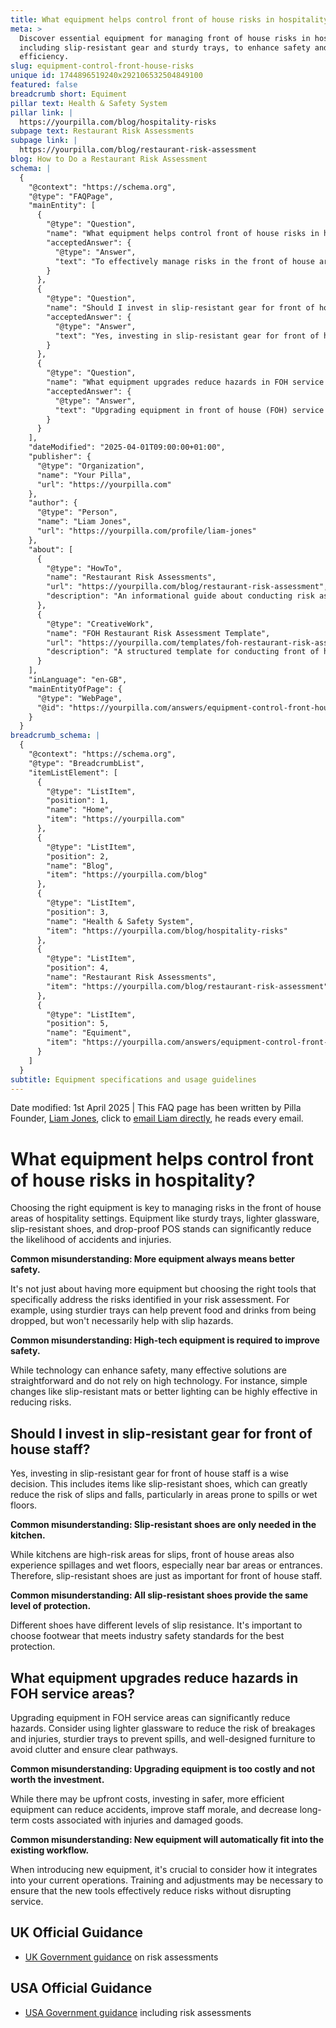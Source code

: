 ```yaml
---
title: What equipment helps control front of house risks in hospitality?
meta: >
  Discover essential equipment for managing front of house risks in hospitality,
  including slip-resistant gear and sturdy trays, to enhance safety and
  efficiency.
slug: equipment-control-front-house-risks
unique id: 1744896519240x292106532504849100
featured: false
breadcrumb short: Equiment
pillar text: Health & Safety System
pillar link: |
  https://yourpilla.com/blog/hospitality-risks
subpage text: Restaurant Risk Assessments
subpage link: |
  https://yourpilla.com/blog/restaurant-risk-assessment
blog: How to Do a Restaurant Risk Assessment
schema: |
  {
    "@context": "https://schema.org",
    "@type": "FAQPage",
    "mainEntity": [
      {
        "@type": "Question",
        "name": "What equipment helps control front of house risks in hospitality?",
        "acceptedAnswer": {
          "@type": "Answer",
          "text": "To effectively manage risks in the front of house areas of hospitality settings, choose equipment designed for safety. Sturdy trays help prevent food and drinks from being dropped, while lighter glassware reduces the likelihood of breakages. Slip-resistant shoes decrease the risk of accidents on slippery floors, and drop-proof POS stands increase workplace safety. It's important to select equipment that addresses specific risks identified in your risk assessment, reducing general accidents and enhancing safety."
        }
      },
      {
        "@type": "Question",
        "name": "Should I invest in slip-resistant gear for front of house staff?",
        "acceptedAnswer": {
          "@type": "Answer",
          "text": "Yes, investing in slip-resistant gear for front of house staff is essential. Slip-resistant shoes significantly reduce the risk of slips and falls, providing safety in areas prone to spills or wetness. It's crucial to choose slip-resistant shoes that meet industry safety standards to ensure adequate protection against potential accidents."
        }
      },
      {
        "@type": "Question",
        "name": "What equipment upgrades reduce hazards in FOH service areas?",
        "acceptedAnswer": {
          "@type": "Answer",
          "text": "Upgrading equipment in front of house (FOH) service areas can greatly enhance safety. Lighter glassware minimizes the risk of injury from breakages, sturdy trays help prevent spills, and well-designed furniture ensures clear pathways, reducing clutter and accident risks. While initial costs may be a consideration, the long-term benefits include fewer accidents, better staff morale, and lower expenses related to injuries and damaged goods."
        }
      }
    ],
    "dateModified": "2025-04-01T09:00:00+01:00",
    "publisher": {
      "@type": "Organization",
      "name": "Your Pilla",
      "url": "https://yourpilla.com"
    },
    "author": {
      "@type": "Person",
      "name": "Liam Jones",
      "url": "https://yourpilla.com/profile/liam-jones"
    },
    "about": [
      {
        "@type": "HowTo",
        "name": "Restaurant Risk Assessments",
        "url": "https://yourpilla.com/blog/restaurant-risk-assessment",
        "description": "An informational guide about conducting risk assessments in restaurant settings to ensure a safe environment following industry best practices."
      },
      {
        "@type": "CreativeWork",
        "name": "FOH Restaurant Risk Assessment Template",
        "url": "https://yourpilla.com/templates/foh-restaurant-risk-assessment",
        "description": "A structured template for conducting front of house risk assessments in restaurants, aiding in the identification and management of potential risks."
      }
    ],
    "inLanguage": "en-GB",
    "mainEntityOfPage": {
      "@type": "WebPage",
      "@id": "https://yourpilla.com/answers/equipment-control-front-house-risks"
    }
  }
breadcrumb_schema: |
  {
    "@context": "https://schema.org",
    "@type": "BreadcrumbList",
    "itemListElement": [
      {
        "@type": "ListItem",
        "position": 1,
        "name": "Home",
        "item": "https://yourpilla.com"
      },
      {
        "@type": "ListItem",
        "position": 2,
        "name": "Blog",
        "item": "https://yourpilla.com/blog"
      },
      {
        "@type": "ListItem",
        "position": 3,
        "name": "Health & Safety System",
        "item": "https://yourpilla.com/blog/hospitality-risks"
      },
      {
        "@type": "ListItem",
        "position": 4,
        "name": "Restaurant Risk Assessments",
        "item": "https://yourpilla.com/blog/restaurant-risk-assessment"
      },
      {
        "@type": "ListItem",
        "position": 5,
        "name": "Equiment",
        "item": "https://yourpilla.com/answers/equipment-control-front-house-risks"
      }
    ]
  }
subtitle: Equipment specifications and usage guidelines
---
```


Date modified: 1st April 2025 | This FAQ page has been written by Pilla Founder, [Liam Jones](https://yourpilla.com/profile/liam-jones), click to [email Liam directly](https://mailto:liam@yourpilla.com), he reads every email.

# What equipment helps control front of house risks in hospitality?

Choosing the right equipment is key to managing risks in the front of house areas of hospitality settings. Equipment like sturdy trays, lighter glassware, slip-resistant shoes, and drop-proof POS stands can significantly reduce the likelihood of accidents and injuries.

**Common misunderstanding: More equipment always means better safety.**

It's not just about having more equipment but choosing the right tools that specifically address the risks identified in your risk assessment. For example, using sturdier trays can help prevent food and drinks from being dropped, but won't necessarily help with slip hazards.

**Common misunderstanding: High-tech equipment is required to improve safety.**

While technology can enhance safety, many effective solutions are straightforward and do not rely on high technology. For instance, simple changes like slip-resistant mats or better lighting can be highly effective in reducing risks.

## Should I invest in slip-resistant gear for front of house staff?

Yes, investing in slip-resistant gear for front of house staff is a wise decision. This includes items like slip-resistant shoes, which can greatly reduce the risk of slips and falls, particularly in areas prone to spills or wet floors.

**Common misunderstanding: Slip-resistant shoes are only needed in the kitchen.**

While kitchens are high-risk areas for slips, front of house areas also experience spillages and wet floors, especially near bar areas or entrances. Therefore, slip-resistant shoes are just as important for front of house staff.

**Common misunderstanding: All slip-resistant shoes provide the same level of protection.**

Different shoes have different levels of slip resistance. It's important to choose footwear that meets industry safety standards for the best protection.

## What equipment upgrades reduce hazards in FOH service areas?

Upgrading equipment in FOH service areas can significantly reduce hazards. Consider using lighter glassware to reduce the risk of breakages and injuries, sturdier trays to prevent spills, and well-designed furniture to avoid clutter and ensure clear pathways.

**Common misunderstanding: Upgrading equipment is too costly and not worth the investment.**

While there may be upfront costs, investing in safer, more efficient equipment can reduce accidents, improve staff morale, and decrease long-term costs associated with injuries and damaged goods.

**Common misunderstanding: New equipment will automatically fit into the existing workflow.**

When introducing new equipment, it's crucial to consider how it integrates into your current operations. Training and adjustments may be necessary to ensure that the new tools effectively reduce risks without disrupting service.

## UK Official Guidance

-   [UK Government guidance](https://www.hse.gov.uk/catering/risk.htm) on risk assessments

## USA Official Guidance

-   [USA Government guidance](https://www.fda.gov/regulatory-information/search-fda-guidance-documents/draft-guidance-industry-hazard-analysis-and-risk-based-preventive-controls-human-food) including risk assessments
